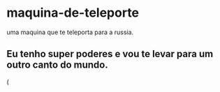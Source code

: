# maquina-de-teleporte
uma maquina que te teleporta para a russia.

## Eu tenho super poderes e vou te levar para um outro canto do mundo.

(
